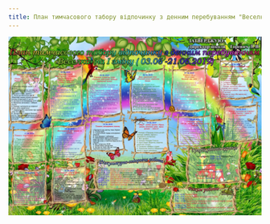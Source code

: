 ```yaml
---
title: План тимчасового табору відпочинку з денним перебуванням "Веселка" на І зміну (03.06 - 21.06.2019)
---
```


![](plan.webp)
